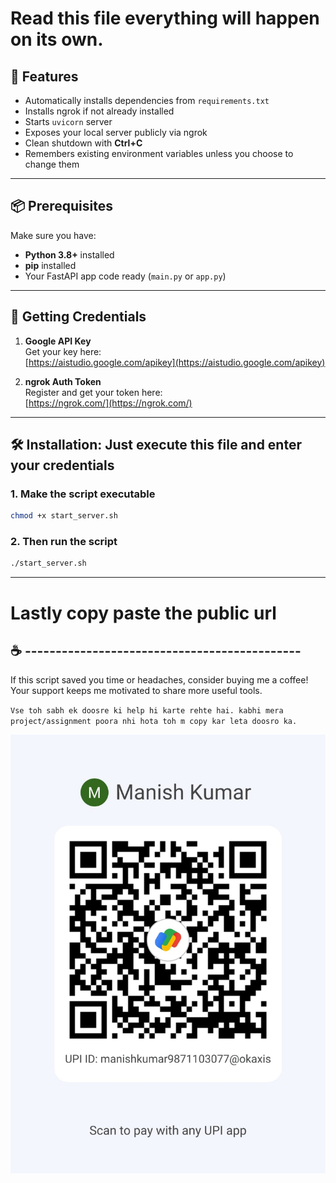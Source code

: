 # Read this file everything will happen on its own.

## 🚀 Features
- Automatically installs dependencies from `requirements.txt`
- Installs ngrok if not already installed
- Starts `uvicorn` server
- Exposes your local server publicly via ngrok
- Clean shutdown with **Ctrl+C**
- Remembers existing environment variables unless you choose to change them
---

## 📦 Prerequisites
Make sure you have:
- **Python 3.8+** installed
- **pip** installed
- Your FastAPI app code ready (`main.py` or `app.py`)

---


## 🔑 Getting Credentials
1. **Google API Key**  
   Get your key here:  
   [https://aistudio.google.com/apikey](https://aistudio.google.com/apikey)

2. **ngrok Auth Token**  
   Register and get your token here:  
   [https://ngrok.com/](https://ngrok.com/)

---

## 🛠️ Installation: Just execute this file and enter your credentials

### 1. Make the script executable
```bash
chmod +x start_server.sh
```

### 2. Then run the script 
```bash
./start_server.sh
```


---

# Lastly copy paste the public url


## ☕ ---------------------------------------------
If this script saved you time or headaches, consider buying me a coffee!  
Your support keeps me motivated to share more useful tools.  

`Vse toh sabh ek doosre ki help hi karte rehte hai. kabhi mera project/assignment poora nhi hota toh m copy kar leta doosro ka.`

![Scanner](scanner.jpeg)


